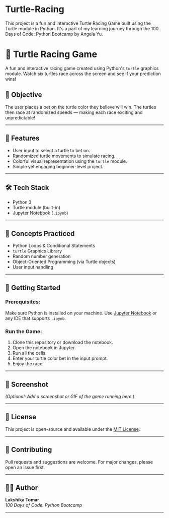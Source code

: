 # Turtle-Racing
This project is a fun and interactive Turtle Racing Game built using the Turtle module in Python. It's a part of my learning journey through the 100 Days of Code: Python Bootcamp by Angela Yu.
# 🐢 Turtle Racing Game

A fun and interactive racing game created using Python's `turtle` graphics module. Watch six turtles race across the screen and see if your prediction wins!

## 🎯 Objective
The user places a bet on the turtle color they believe will win. The turtles then race at randomized speeds — making each race exciting and unpredictable!

---

## 📌 Features
- User input to select a turtle to bet on.
- Randomized turtle movements to simulate racing.
- Colorful visual representation using the `turtle` module.
- Simple yet engaging beginner-level project.

---

## 🛠️ Tech Stack
- Python 3
- Turtle module (built-in)
- Jupyter Notebook (`.ipynb`)

---

## 🧠 Concepts Practiced
- Python Loops & Conditional Statements
- `turtle` Graphics Library
- Random number generation
- Object-Oriented Programming (via Turtle objects)
- User input handling

---

## 🚀 Getting Started

### Prerequisites:
Make sure Python is installed on your machine. Use [Jupyter Notebook](https://jupyter.org/) or any IDE that supports `.ipynb`.

### Run the Game:
1. Clone this repository or download the notebook.
2. Open the notebook in Jupyter.
3. Run all the cells.
4. Enter your turtle color bet in the input prompt.
5. Enjoy the race!

---

## 📸 Screenshot
*(Optional: Add a screenshot or GIF of the game running here.)*

---

## 📄 License
This project is open-source and available under the [MIT License](LICENSE).

---

## 🤝 Contributing
Pull requests and suggestions are welcome. For major changes, please open an issue first.

---

## 🙋‍♀️ Author
**Lakshika Tomar**  
_100 Days of Code: Python Bootcamp_

---

